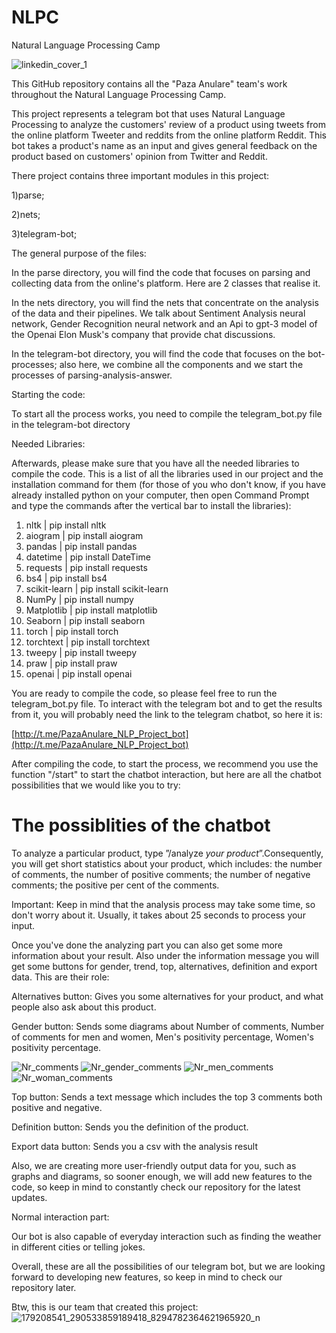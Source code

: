 
# NLPC
Natural Language Processing Camp

![linkedin_cover_1](https://user-images.githubusercontent.com/66115008/119191867-e1686a80-ba87-11eb-8915-3e22180edbc0.png)

This GitHub repository contains all the "Paza Anulare" team's work throughout the Natural Language Processing Camp.

This project represents a telegram bot that uses Natural Language Processing to analyze the customers' review of a product using tweets from the online platform Tweeter and reddits from the online platform Reddit. This bot takes a product's name as an input and gives general feedback on the product based on customers' opinion from Twitter and Reddit.

There project contains three important modules in this project:

1)parse;

2)nets;

3)telegram-bot;

The general purpose of the files:

In the parse directory, you will find the code that focuses on parsing and collecting data from the online's platform. Here are 2 classes that realise it.

In the nets directory, you will find the nets that concentrate on the analysis of the data and their pipelines. We talk about Sentiment Analysis neural network, Gender Recognition neural network and an Api to gpt-3 model of the Openai Elon Musk's company that provide chat discussions.

In the telegram-bot directory, you will find the code that focuses on the bot-processes; also here, we combine all the components and we start the processes of parsing-analysis-answer.

Starting the code:

To start all the process works, you need to compile the telegram_bot.py file in the telegram-bot directory

Needed Libraries:

Afterwards, please make sure that you have all the needed libraries to compile the code. This is a list of all the libraries used in our project and the installation command for them (for those of you who don't know, if you have already installed python on your computer, then open Command Prompt and type the commands after the vertical bar to install the libraries):

1. nltk | pip install nltk
2. aiogram | pip install aiogram
3. pandas | pip install pandas
4. datetime | pip install DateTime
5. requests | pip install requests
6. bs4 | pip install bs4
7. scikit-learn | pip install scikit-learn
8. NumPy | pip install numpy
9. Matplotlib | pip install matplotlib
10. Seaborn | pip install seaborn
11. torch | pip install torch
12. torchtext | pip install torchtext
13. tweepy | pip install tweepy
14. praw | pip install praw
15. openai | pip install openai


You are ready to compile the code, so please feel free to run the telegram_bot.py file. To interact with the telegram bot and to get the results from it, you will probably need the link to the telegram chatbot, so here it is:

[http://t.me/PazaAnulare_NLP_Project_bot](http://t.me/PazaAnulare_NLP_Project_bot)

After compiling the code, to start the process, we recommend you use the function "/start" to start the chatbot interaction, but here are all the chatbot possibilities that we would like you to try:

# The possiblities of the chatbot

To analyze a particular product, type ”/analyze *your product*”.Consequently, you will get short statistics about your product, which includes: the number of comments, the number of positive comments; the number of negative comments; the positive per cent of the comments.

Important: Keep in mind that the analysis process may take some time, so don't worry about it. Usually, it takes about 25 seconds to process your input.

Once you've done the analyzing part you can also get some more information about your result. Also under the information message you will get some buttons for gender, trend, top, alternatives, definition and export data. This are their role:

Alternatives button: Gives you some alternatives for your product, and what people also ask about this product.

Gender button: Sends some diagrams about Number of comments, Number of comments for men and women, Men's positivity percentage, Women's positivity percentage.

![Nr_comments](https://user-images.githubusercontent.com/66115008/119814638-4cd09300-bef3-11eb-8d52-0750f5646f96.png)
![Nr_gender_comments](https://user-images.githubusercontent.com/66115008/119814752-6e317f00-bef3-11eb-8bca-eefe81599bc9.png)
![Nr_men_comments](https://user-images.githubusercontent.com/66115008/119814720-6540ad80-bef3-11eb-9308-6210bc9cc02c.png)
![Nr_woman_comments](https://user-images.githubusercontent.com/66115008/119814736-68d43480-bef3-11eb-9550-b22ad46f872c.png)

Top button: Sends a text message which includes the top 3 comments both positive and negative.

Definition button: Sends you the definition of the product.

Export data button: Sends you a csv with the analysis result

Also, we are creating more user-friendly output data for you, such as graphs and diagrams, so sooner enough, we will add new features to the code, so keep in mind to constantly check our repository for the latest updates.

Normal interaction part:

Our bot is also capable of everyday interaction such as finding the weather in different cities or telling jokes.

Overall, these are all the possibilities of our telegram bot, but we are looking forward to developing new features, so keep in mind to check our repository later.

Btw, this is our team that created this project:
![179208541_290533859189418_8294782364621965920_n](https://user-images.githubusercontent.com/66115008/119192167-5a67c200-ba88-11eb-84bd-2e28e7d32254.jpg)

